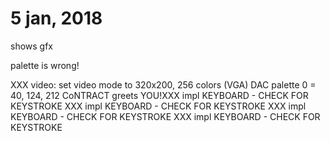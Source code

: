 # 5 jan, 2018

shows gfx

palette is wrong!


XXX video: set video mode to 320x200, 256 colors (VGA)
DAC palette 0 = 40, 124, 212
CoNTRACT greets YOU!XXX impl KEYBOARD - CHECK FOR KEYSTROKE
XXX impl KEYBOARD - CHECK FOR KEYSTROKE
XXX impl KEYBOARD - CHECK FOR KEYSTROKE
XXX impl KEYBOARD - CHECK FOR KEYSTROKE
